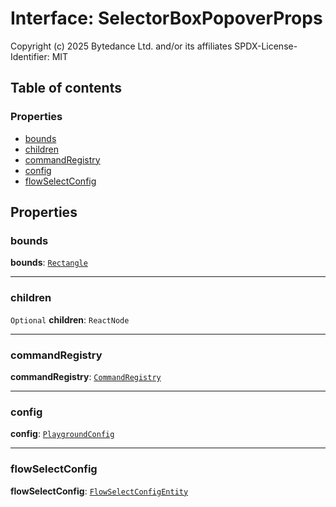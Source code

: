 # Interface: SelectorBoxPopoverProps

Copyright (c) 2025 Bytedance Ltd. and/or its affiliates
SPDX-License-Identifier: MIT

## Table of contents

### Properties

* [bounds](/en/auto-docs/editor/interfaces/SelectorBoxPopoverProps.md#bounds)
* [children](/en/auto-docs/editor/interfaces/SelectorBoxPopoverProps.md#children)
* [commandRegistry](/en/auto-docs/editor/interfaces/SelectorBoxPopoverProps.md#commandregistry)
* [config](/en/auto-docs/editor/interfaces/SelectorBoxPopoverProps.md#config)
* [flowSelectConfig](/en/auto-docs/editor/interfaces/SelectorBoxPopoverProps.md#flowselectconfig)

## Properties

### bounds

**bounds**: [`Rectangle`](/en/auto-docs/editor/classes/Rectangle-1.md)

***

### children

`Optional` **children**: `ReactNode`

***

### commandRegistry

**commandRegistry**: [`CommandRegistry`](/en/auto-docs/editor/classes/CommandRegistry.md)

***

### config

**config**: [`PlaygroundConfig`](/en/auto-docs/editor/variables/PlaygroundConfig-1.md)

***

### flowSelectConfig

**flowSelectConfig**: [`FlowSelectConfigEntity`](/en/auto-docs/editor/classes/FlowSelectConfigEntity.md)
